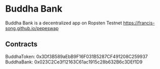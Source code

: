 # Buddha Bank

Buddha Bank is a decentralized app on Ropsten Testnet
https://francis-song.github.io/pepeswap

## Contracts

BuddhaToken: 0x3Df3B589aEbB9F16F031B5287CF491208C259937
BuddhaBank: 0x023C2Ce3f12163C61ac1915c28b632B6c3DEf1D9

